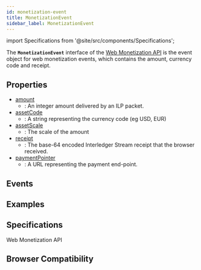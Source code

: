 ```yaml
---
id: monetization-event
title: MonetizationEvent
sidebar_label: MonetizationEvent
---
```

import Specifications from '@site/src/components/Specifications';

The **`MonetizationEvent`** interface of the [Web Monetization API](web-monetization-api.md) is the event object for web monetization events, which contains the amount, currency code and receipt.  

## Properties

- [amount](monetization-event-amount.md)
  - : An integer amount delivered by an ILP packet.
- [assetCode](monetization-event-asset-code.md)
  - : A string representing the currency code (eg USD, EUR)
- [assetScale](monetization-event-asset-scale.md)
  - : The scale of the amount 
- [receipt](monetization-event-receipt.md)
  - : The base-64 encoded Interledger Stream receipt that the browser received. 
- [paymentPointer](monetization-event-payment-pointer.md)
  - : A URL representing the payment end-point. 

## Events

## Examples

## Specifications

<Specifications link="events">Web Monetization API</Specifications>

## Browser Compatibility

